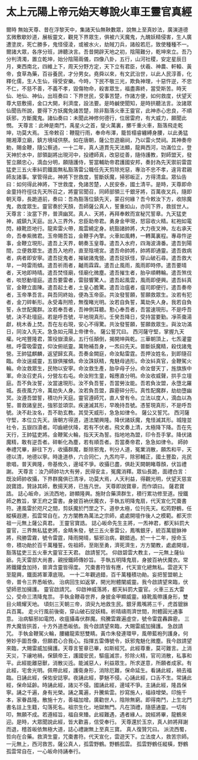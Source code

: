 # 太上元陽上帝元始天尊說火車王靈官真經

爾時
無始天尊、昔在浮黎天中，集諸天仙無鞅數眾，說無上至真妙法，廣演道德玄微敷歇妙道，展板靈文，觀見下界眾生，俱被六天魔鬼，九醜妖精侵害，生人廣遭塗炭，死亡勝多，鬼怪侵淩，或被水火，劫賊刀兵，諸般若厄，致使種種不一。爾諸大眾，各序分班，諦聽決言。吾昔開辟天地之初，陰陽難分，乾坤來立。吾乃分判清濁，置立乾坤，始分陰陽兩儀，四像八卦，五行，山河社稷，安定星辰日月，東西南北，四維上下，周天分野方定，天下立有君臣，伏羲、神農、軒轅、黃帝，食草為藥，百谷養民，才分男女。堯舜以來，有文武治世，以此人民淳善，化釋化儒，生人生仙，得受安樂。今時，下民不敬三光，欺負神理，十惡忤逆，不忠不仁，不慈不善，不義不孝，毀傷物命，殺害眾生，福盡壽終，當受斯苦。時天仙、地仙、神仙，出班奏曰：下界世民，受事苦楚，作諸方便，如何救度，伏望天尊大慈敷揚，金口大開，利濟度，設法要。是時鹹使聞知，是時拱聽法言。汝諸眾仙聞告所說，要得下方妖魔免諸苦楚，除非豁落火車王靈官，此神赤心忠良，不順妖邪，方斷魔鬼。諸仙奏曰：未聞此神修何德行，位居雷府，有大威力，願聞此憫。
天尊言：此神是南鬥，禹星火之首，燮火萬裏，擲千重火車，豁落飛走乾坤，功莫大焉。
玉帝敕召：鞭龍行雨，奉命布澤，籠哲榻睿纏縛身腰，以此勇猛賜湘潭立廟，鎮方境域供祭。如在唐朝，薩公忽遊廟祠，乃以雷火焚祠。其神奏帝勅，賜金鞭，隨公察過，一十二年，真人道貫先天法顯，龍興西河，功滿位立，登天神於水中，部領副將出現河中，投禮師真，改惡從善，隨侍護教，對師盟天，發誓立願忠心，滴血分明，願隨護侍，誓當輔助帝君護國安邦，奏封為先天禦前雷霆猛吏三五火車紏罰鐵面無私豁落雷公職任先天剪除兇惡，專治不忠不孝，違背君親師友諸事。掌管得此，神將下世救度，誓斷妖魔，掃邪皈正，方得清盒。眾仙告曰：如何得此神將，下世救度，免諸苦楚，人民安泰，國土清平。是時，天尊即命金童持符徑往先天所召之，將靈官聞召，同師部領三千銀牙將，百萬夜叉兵，隨即朝天尊，長跪道前，奏曰：吾為豁落位鎮先天，蒙召何緣？吾今敕汝下方，收除魔鬼，救度眾生。靈官奏於天顏，吾師薩公真人，誓重如山，亦同下界，救拔世人。
天尊言：汝當下界，普濟幽冥。真人、天將，再拜奉敕而宣秘咒誓章。九天猛吏神，威鎮九天庭。出入三界外，忠臣助帝君。勇身金甲現，怒容收火精。紅袍如電閃，綠靴匝地行。龍索雷火帶，風雲繞定身。統豁諸帥將，大力夜叉神。左右承天命，吾奉紫微君。玉帝賜吾旨，金鞭手內擎。火車如風轉，一轉萬裏程。專尋忤逆事，金鞭立現形。遣吾上天界，朝奏玉皇尊。遣吾入水府，四海波濤番。遣吾到陽間，立便救眾生。遣吾入地府，直至陰境宮。遣吾命帥將，帥將即通靈。遣吾救病者，病者即安寧。遣吾捉鬼者，摧破諸鬼營。遣吾捉妖怪，穿山破石尋。遣吾救大旱，一時雷雨傾。遣吾祈雨者，齇雨霖霖。遣吾止風雨，風雨即時停。遣吾要晴者，天地即時晴。遣吾焚怪廟，怪廟化微塵。遣吾摧生者，胎孕順轉輪。遣吾煞伐者，啖怒動壇庭。遣吾要雷者，雷鼓響驚人。遣吾起風雲，風雨即便興。遣吾紏真官，金鞭立面陳。遣吾起土者，土皇心膽驚。遣吾治瘟者，瘟司即便行。遣吾奏帝者，玉帝準吾言。與吾同終始，便為玉帝臣。共汝發誓願，誓願救眾生。汝若有犯者，金刀碎斬形。永受毒刑險，無復睹光明。汝若自負誓，萬劫失人身。我若自負誓，永世配魔群。汝若奉吾者，吾神側耳聽。懃心奉吾者，吾當速現形。不是呼吾號，決不赴壇庭。若是呼吾號，平地現真形。壬癸吾降日，受持當要勤。凈茶棗湯獻，桃木香上焚。吾在左右現，安心不得驚。共汝發誓願，誓願救眾生。與汝功滿日，同汝入先天。急急如元陽上帝律令。
薩公誓咒曰。
西河薩守堅，掌握九天權。叱咤豐隆君，策役嶽瀆泉。五行任顛倒，揭開坤與乾。三華朝頂上，七炁灌靈根。呼雷吸雷霆，仰汝俯祇靈。萬物補吾身，一炁曰先天。普斷妖魔精，殺伐諸鬼營。王帥猛麒麟，返望歸玄真。吾奏金闕庭，命汝點雷霆。吾押汝姓名，到即隨召臨。命汝逞威靈，五嶽俱摧傾。命汝誅妖精，鬼魅母過形。命汝紏真官，金鞭駕火輪。命汝救眾生，民物以安寧。命汝救生產，胎孕母子分。命汝督天丁，旌旗族中軍。命汝召吏兵，分營左右屯。命汝附生童，報應直分明。命汝收威聲，拱手立壇庭。吾不負汝誓，汝當速現形。汝不負吾誓，吾當勞汝能。吾若負汝盟，永墮北羅城。長夜風力冷，萬劫失人身。汝若負吾盟，霹靂碎分形。真性配魔群，劫劫墮幽冥。汝遵吾盟誓，積功升天庭。靈官遵師咒，直人曾有令。立法以度人，滴血以為誓。普救諸皇民，強邪並頌崇。疾速滅其形，早晚持吾號。憑誓現真形，不是呼吾號。決不赴汝名，吾不助玄教。其受天威形，急急如律令。
薩公又誓咒。
西河薩守堅，本位立先天。唐朝方得道，道法闡興隆。降伏諸妖魔，鬼怪滅其形。城隍並社令，五嶽四瀆者。叩齒總伏降，若有不伏者。飛文奏上清，太極降下降。吾在先天行，王帥猛吏將。金鞭駕火輪，指天天為誓。指地地為盟，印令吾手掌。降伏諸魔精，敢有逆吾者。碎斬化為塵，若有順吾者。吾當奏帝君，急急如律令。
師帥奉禮咒畢，辭往下方，收攝群魔，斷除邪鬼，判分人道，冤業消散，願炁和平，天德以清，地德以寧。時逢道恭，六合同仁，九炁均平，除邪輔正，國土豐盈，兆民歌唱，普天興隆，帝基攸久，邊域不爭。收攝已盡，俱赴天闕朝睹尊顏，伏旨禮謝。
天尊言：汝乃師帥功大有勞，民得安主，冤魔消釋。眾仙長跪，面禮白言：既汝師帥收攝，下界群魔俱已清凈，功莫大焉，人天利益，得觀光明，伏望天慈宣說寶誥，贊詠其師，敷揚天將，已旌凡世。
天尊即說寶章，而作頌曰。
薩君寶誥。
誌心皈命，派流西地，跡顯隆興。施財合藥濟群生，積行累功修至道。授鐵師之教旨，掌王府之雷書。身披百衲伏魔衣，手執五明降鬼扇，代天宣化咒棗書符。連風雷於咫尺之間，剪妖魔於鬥罡之下。道參太極，位刊先天。松筠野鶴，任縱橫遐邇，孤雲常自在。方方闡教為萬法之宗師，處處開壇作後人之模範。都天宗祖一元無上薩公真君。
王靈官寶誥。
誌心皈命先生主將，一炁神君，都天紏罰大靈官，三界無私猛吏將，金睛朱發，號三五火車雷公，鳳嘴銀牙，統百萬貔貅神將，飛勝雲霧，號令雷霆，降雨開晴，驅邪治病，觀錯過。於一十二年，授命玉帝，積功勛於百千萬種誓。佐祖師，至剛至勇，濟死濟生，方方闡教，處處開壇，豁落猛吏三五火車大靈官王天君。
啟請誓咒。
仰啟碧雲大教主，一元無上薩仙爺。先天雷部大尚書，親授鐵師傳妙旨。
手執五明降鬼扇，身披百衲伏魔衣。常將鐵鑵食加持，普濟含靈皆得度。
咒棗書符皆有應，代天宣化總無私。雲遊天下至龍興，鐵面將軍潭底現。
一十二年觀過錯，百千萬種積功勛。妄把誓盟朝上帝，普令三界悉皈依。
治病回生如返掌，開光附體闡威靈。我今啟請望來臨，伏望師恩加擁護。
靈官啟請咒。
仰啟神威落將，都天紏罰大靈官。火車三五大雷公，受命三清降鬼祟。
手執金鞭尋世界，身披金甲顯威靈。綠靴風帶護身形，雙目火睛耀天地。
頃刻三天朝三帝，須臾九地救生民。銀牙鳳嘴將三千，虎首貔貅兵百萬。
走火行風前後衛，穿山破石捉妖精。祈晴禱雨濟世間，附體圓光通事意。
治病驅邪如電閃，收瘟攝毒伏群魔。飛騰雲霧遍虛空，號令雷霆轟霹靂。
三界大魔皆拱首，十方外道悉皈依。我今啟請望來臨，大賜雷威加擁護。
急啟請咒。
手執金鞭駕火輪，腰纏龍索怒雙睛。黃巾朱發連環甲，風帶藍袍列護身。何勞妙手圖吾像，但願君心合我心。指揮五雷傳號令，妖邪鬼魅化微塵。我今啟請望來臨，大賜雷威加擁護。天尊言誓章已畢，如斯經咒。此經尊重，莫可難言。上消天災，下禳地禍，保鎮帝王，護國安民，驅瘟滅祟，殄除火精，官司消散，私事和平。此經能離惡獸，消散災迍。能滅惡人，利益眾生。所求遂意，所願者成家。有此經，宅舍光明。佩帶此經，護衛身形，消除厄難，保命延生。看誦此經，禍去福臨。日誦此經，保佑安誌寧。夜誦此經，夢魅不侵。心誦此經，口舌不生。常誦此經，保命延齡。時誦此經，諸災不侵。國誦此經，邊域不爭。主誦此經，隆昌保寧。誦之千遍，身有光榮。誦之萬遍，升騰紫雲。抄寫施人，福祿增榮。印施千本，家眷昌隆。散施十方，善福加增。廣勸世人，陰隙無窮。即得南鬥，上生北鬥書名註上生籍，勾落死名。祖宗生化，地獄無門。凡在頂禮，隨感通靈。一切有叩，無願不成。若遵經旨，福自來臻。此經難遇，遇者緣人。說經將畢，龍鶴來迎。是時，大眾聞說此經，皆大歡喜，信受奉行。
天尊還於玉京，真人帥將拜謝而退，稽首皈依無極大道，誌心禮謝無上至真三寶。
真人復贊咒曰。
派流西蜀，哲向在合藥。救濟生靈，咒棗書符。代天宣化，雲遊天下。立法度人，救苦宗師。一元無上，西河救苦。薩公真人，孤雲野鶴。野鶴孤雲。
孤雲野鶴任縱橫，野鶴孤雲常自在，一心皈命持誦奉行。

